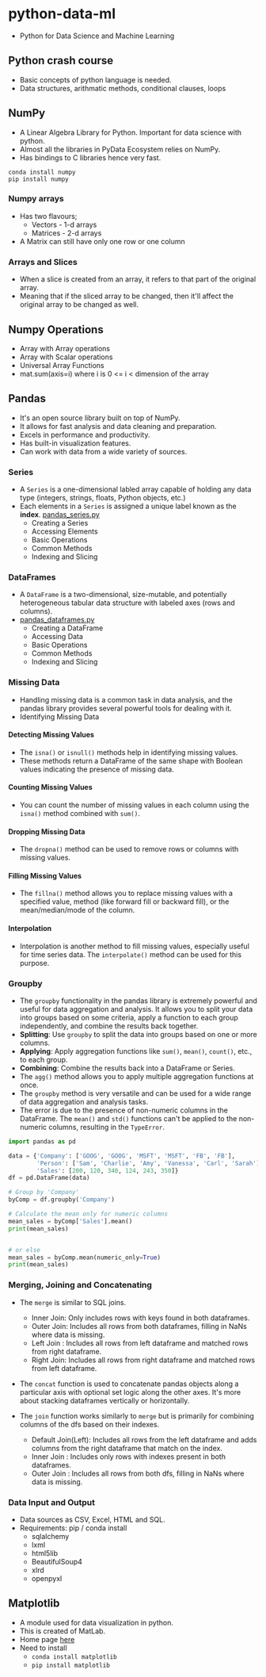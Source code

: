 # python-data-ml

- Python for Data Science and Machine Learning


## Python crash course

- Basic concepts of python language is needed.
- Data structures, arithmatic methods, conditional clauses, loops


## NumPy

- A Linear Algebra Library for Python. Important for data science with python.
- Almost all the libraries in PyData Ecosystem relies on NumPy.
- Has bindings to C libraries hence very fast.

```shell
conda install numpy
pip install numpy
```


### Numpy arrays

- Has two flavours;
    - Vectors - 1-d arrays
    - Matrices - 2-d arrays
- A Matrix can still have only one row or one column

### Arrays and Slices

- When a slice is created from an array, it refers to that part of the original array.
- Meaning that if the sliced array to be changed, then it'll affect the original array to be changed as well.


## Numpy Operations

- Array with Array operations
- Array with Scalar operations
- Universal Array Functions
- mat.sum(axis=i) where i is 0 <= i < dimension of the array


## Pandas

- It's an open source library built on top of NumPy.
- It allows for fast analysis and data cleaning and preparation.
- Excels in performance and productivity.
- Has built-in visualization features.
- Can work with data from a wide variety of sources.


### Series

- A `Series` is a one-dimensional labled array capable of holding any data type (integers, strings, floats, Python objects, etc.)
- Each elements in a `Series` is assigned a unique label known as the **index**. [pandas_series.py](./Pandas/pandas_series.py)
    - Creating a Series
    - Accessing Elements
    - Basic Operations
    - Common Methods
    - Indexing and Slicing


### DataFrames

- A `DataFrame` is a two-dimensional, size-mutable, and potentially heterogeneous tabular data structure with labeled axes (rows and columns).
- [pandas_dataframes.py](./Pandas/pandas_dataframes.py)
    - Creating a DataFrame
    - Accessing Data
    - Basic Operations
    - Common Methods
    - Indexing and Slicing


### Missing Data

- Handling missing data is a common task in data analysis, and the pandas library provides several powerful tools for dealing with it.
- Identifying Missing Data


#### Detecting Missing Values

- The `isna()` or `isnull()` methods help in identifying missing values.
- These methods return a DataFrame of the same shape with Boolean values indicating the presence of missing data.


#### Counting Missing Values

- You can count the number of missing values in each column using the `isna()` method combined with `sum()`.


#### Dropping Missing Data

- The `dropna()` method can be used to remove rows or columns with missing values.


#### Filling Missing Values

- The `fillna()` method allows you to replace missing values with a specified value, method (like forward fill or backward fill), or the mean/median/mode of the column.


#### Interpolation

- Interpolation is another method to fill missing values, especially useful for time series data. The `interpolate()` method can be used for this purpose.


### Groupby

- The `groupby` functionality in the pandas library is extremely powerful and useful for data aggregation and analysis. It allows you to split your data into groups based on some criteria, apply a function to each group independently, and combine the results back together.
- **Splitting**: Use `groupby` to split the data into groups based on one or more columns.
- **Applying**: Apply aggregation functions like `sum()`, `mean()`, `count()`, etc., to each group.
- **Combining**: Combine the results back into a DataFrame or Series.
- The `agg()` method allows you to apply multiple aggregation functions at once.
- The `groupby` method is very versatile and can be used for a wide range of data aggregation and analysis tasks.
- The error is due to the presence of non-numeric columns in the DataFrame. The `mean()` and `std()` functions can't be applied to the non-numeric columns, resulting in the `TypeError`.

```py
import pandas as pd

data = {'Company': ['GOOG', 'GOOG', 'MSFT', 'MSFT', 'FB', 'FB'],
        'Person': ['Sam', 'Charlie', 'Amy', 'Vanessa', 'Carl', 'Sarah'],
        'Sales': [200, 120, 340, 124, 243, 350]}
df = pd.DataFrame(data)

# Group by 'Company'
byComp = df.groupby('Company')

# Calculate the mean only for numeric columns
mean_sales = byComp['Sales'].mean()
print(mean_sales)


# or else
mean_sales = byComp.mean(numeric_only=True)
print(mean_sales)

```


### Merging, Joining and Concatenating

- The `merge` is similar to SQL joins.
    - Inner Join: Only includes rows with keys found in both dataframes.
    - Outer Join: Includes all rows from both dataframes, filling in NaNs where data is missing.
    - Left Join : Includes all rows from left dataframe and matched rows from right dataframe.
    - Right Join: Includes all rows from right dataframe and matched rows from left dataframe.

- The `concat` function is used to concatenate pandas objects along a particular axis with optional set logic along the other axes. It's more about stacking dataframes vertically or horizontally.
- The `join` function works similarly to `merge` but is primarily for combining columns of the dfs based on their indexes.
    - Default Join(Left): Includes all rows from the left dataframe and adds columns from the right dataframe that match on the index.
    - Inner Join        : Includes only rows with indexes present in both dataframes.
    - Outer Join        : Includes all rows from both dfs, filling in NaNs where data is missing.


### Data Input and Output

- Data sources as CSV, Excel, HTML and SQL.
- Requirements: pip / conda install
    - sqlalchemy
    - lxml
    - html5lib
    - BeautifulSoup4
    - xlrd
    - openpyxl


## Matplotlib

- A module used for data visualization in python.
- This is created of MatLab.
- Home page [here](https://matplotlib.org/)
- Need to install
    - `conda install matplotlib`
    - `pip install matplotlib`
